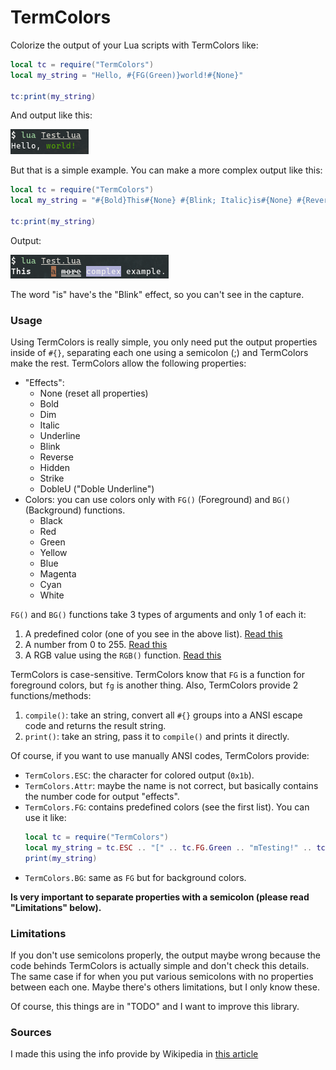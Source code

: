 # TermColors

Colorize the output of your Lua scripts with TermColors like:

```lua
local tc = require("TermColors")
local my_string = "Hello, #{FG(Green)}world!#{None}"

tc:print(my_string)
```

And output like this:

![Capture 1](cap1.png)

But that is a simple example. You can make a more complex output like this:

```lua
local tc = require("TermColors")
local my_string = "#{Bold}This#{None} #{Blink; Italic}is#{None} #{Reverse; FG(RGB(167, 110, 78))}a#{None} #{DobleU; Strike}more#{None} #{BG(146)}complex#{None} example."

tc:print(my_string)
```

Output:

![Capture 2](cap2.png)

The word "is" have's the "Blink" effect, so you can't see in the capture.

### Usage

Using TermColors is really simple, you only need put the output properties inside of `#{}`, separating each one using a semicolon (;) and TermColors make the rest. TermColors allow the following properties:

  - "Effects":
    * None (reset all properties)
    * Bold
    * Dim
    * Italic
    * Underline
    * Blink
    * Reverse
    * Hidden
    * Strike
    * DobleU ("Doble Underline")
  - Colors: you can use colors only with `FG()` (Foreground) and `BG()` (Background) functions.
    * Black
    * Red
    * Green
    * Yellow
    * Blue
    * Magenta
    * Cyan
    * White

`FG()` and `BG()` functions take 3 types of arguments and only 1 of each it:
  1. A predefined color (one of you see in the above list). [Read this][1]
  2. A number from 0 to 255. [Read this][2]
  3. A RGB value using the `RGB()` function. [Read this][3]

TermColors is case-sensitive. TermColors know that `FG` is a function for foreground colors, but `fg` is another thing. Also, TermColors provide 2 functions/methods:

  1. `compile()`: take an string, convert all `#{}` groups into a ANSI escape code and returns the result string.
  2. `print()`: take an string, pass it to `compile()` and prints it directly.

Of course, if you want to use manually ANSI codes, TermColors provide:

  - `TermColors.ESC`: the character for colored output (`0x1b`).
  - `TermColors.Attr`: maybe the name is not correct, but basically contains the number code for output "effects".
  - `TermColors.FG`: contains predefined colors (see the first list). You can use it like:
    ```lua
    local tc = require("TermColors")
    local my_string = tc.ESC .. "[" .. tc.FG.Green .. "mTesting!" .. tc.ESC .. "[" .. tc.Attr.None
    print(my_string)
    ```
  - `TermColors.BG`: same as `FG` but for background colors.

__Is very important to separate properties with a semicolon (please read "Limitations" below).__

### Limitations

If you don't use semicolons properly, the output maybe wrong because the code behinds TermColors is actually simple and don't check this details. The same case if for when you put various semicolons with no properties between each one. Maybe there's others limitations, but I only know these.

Of course, this things are in "TODO" and I want to improve this library.

### Sources

I made this using the info provide by Wikipedia in [this article][4]

[1]: https://en.wikipedia.org/wiki/ANSI_escape_code#3/4_bit
[2]: https://en.wikipedia.org/wiki/ANSI_escape_code#8-bit
[3]: https://en.wikipedia.org/wiki/ANSI_escape_code#24-bit
[4]: https://en.wikipedia.org/wiki/ANSI_escape_code